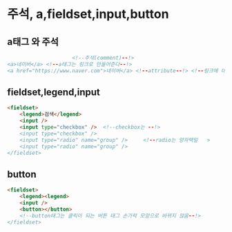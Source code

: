 # 주석, a,fieldset,input,button

## a태그 와 주석

```html
                     <!--주석(comment)--!>
<a>네이버</a> <!--a태그는 링크로 만들어준다--!>
<a href="https://www.naver.com">네이버</a> <!--attribute--!> <!--링크에 대한 부가정보를 적어준다--!>
```

## fieldset,legend,input

```html
<fieldset>
    <legend>검색</legend>
    <input />
    <input type="checkbox" />  <!--checkbox는 --!>
    <input type="checkbox" />
    <input type="radio" name="group" />     <!--radio는 양자택일   >
    <input type="radio" name="group" />
</fieldset>

```

## button

```html
<fieldset>
    <legend><legend>
    <input />
    <button></button>
    <!--button태그는 클릭이 되는 버튼 태그 손가락 모양으로 바뀌지 않음--!>
</fieldset>
```
